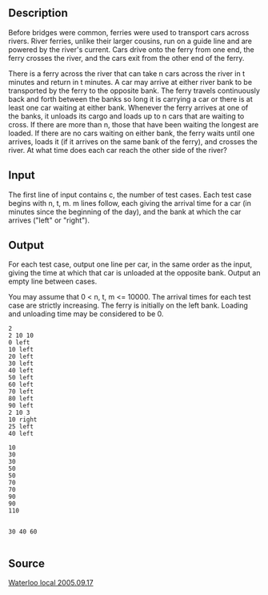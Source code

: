<h2>Description</h2><p>Before bridges were common, ferries were used to transport cars across rivers. River ferries, unlike their larger cousins, run on a guide line and are powered by the river's current. Cars drive onto the ferry from one end, the ferry crosses the river, and the cars exit from the other end of the ferry. 
</p>There is a ferry across the river that can take n cars across the river in t minutes and return in t minutes. A car may arrive at either river bank to be transported by the ferry to the opposite bank. The ferry travels continuously back and forth between the banks so long it is carrying a car or there is at least one car waiting at either bank. Whenever the ferry arrives at one of the banks, it unloads its cargo and loads up to n cars that are waiting to cross. If there are more than n, those that have been waiting the longest are loaded. If there are no cars waiting on either bank, the ferry waits until one arrives, loads it (if it arrives on the same bank of the ferry), and crosses the river. At what time does each car reach the other side of the river?
<h2>Input</h2><p>The first line of input contains c, the number of test cases. Each test case begins with n, t, m. m lines follow, each giving the arrival time for a car (in minutes since the beginning of the day), and the bank at which the car arrives ("left" or "right"). </p><h2>Output</h2><p>For each test case, output one line per car, in the same order as the input, giving the time at which that car is unloaded at the opposite bank. Output an empty line between cases. 
</p>You may assume that 0 &lt; n, t, m &lt;= 10000. The arrival times for each test case are strictly increasing. The ferry is initially on the left bank. Loading and unloading time may be considered to be 0. <pre><code class="language-input1">2
2 10 10
0 left
10 left
20 left
30 left
40 left
50 left
60 left
70 left
80 left
90 left
2 10 3
10 right
25 left
40 left
</code></pre><pre><code class="language-output1">10
30
30
50
50
70
70
90
90
110

30
40
60
</code></pre><h2>Source</h2><a href="searchproblem?field=source&amp;key=Waterloo+local+2005.09.17">Waterloo local 2005.09.17</a>